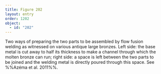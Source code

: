 ```yaml
---
title: Figure 202
layout: entry
order: 1202
object:
  - id: "202"
---
```


Two ways of preparing the two parts to be assembled by flow fusion welding as witnessed on various antique large bronzes. Left side: the base metal is cut away to half its thickness to make a channel through which the molten bronze can run; right side: a space is left between the two parts to be joined and the welding metal is directly poured through this space. See %%Azéma et al. 2011%%.
